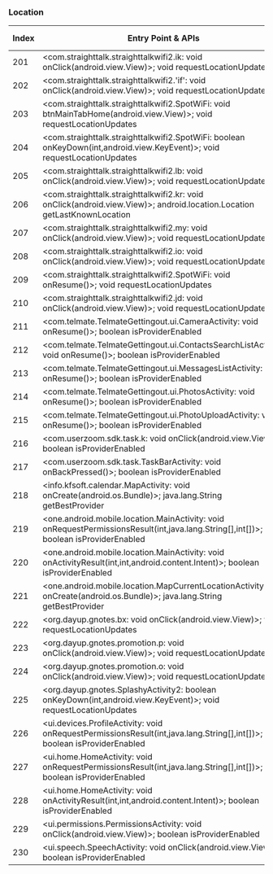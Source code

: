 ### Location
| Index | Entry Point & APIs | Screen shot | Resource id | Label |
| ------------- | ------------- | ------------- |-------------|-------------|
| 201 | <com.straighttalk.straighttalkwifi2.ik: void onClick(android.view.View)>; void requestLocationUpdates | ![](D:\COSMOS\output\py\Play_win8\Productivity\com.straighttalk.straighttalkwifi2\com.straighttalk.straighttalkwifi2.SpotWiFi.png) |  | |
| 202 | <com.straighttalk.straighttalkwifi2.'if': void onClick(android.view.View)>; void requestLocationUpdates | ![](D:\COSMOS\output\py\Play_win8\Productivity\com.straighttalk.straighttalkwifi2\com.straighttalk.straighttalkwifi2.SpotWiFi.png) |  | |
| 203 | <com.straighttalk.straighttalkwifi2.SpotWiFi: void btnMainTabHome(android.view.View)>; void requestLocationUpdates | ![](D:\COSMOS\output\py\Play_win8\Productivity\com.straighttalk.straighttalkwifi2\com.straighttalk.straighttalkwifi2.SpotWiFi.png) |  | |
| 204 | <com.straighttalk.straighttalkwifi2.SpotWiFi: boolean onKeyDown(int,android.view.KeyEvent)>; void requestLocationUpdates | ![](D:\COSMOS\output\py\Play_win8\Productivity\com.straighttalk.straighttalkwifi2\com.straighttalk.straighttalkwifi2.SpotWiFi.png) |  | |
| 205 | <com.straighttalk.straighttalkwifi2.lb: void onClick(android.view.View)>; void requestLocationUpdates | ![](D:\COSMOS\output\py\Play_win8\Productivity\com.straighttalk.straighttalkwifi2\com.straighttalk.straighttalkwifi2.SpotWiFi.png) |  | |
| 206 | <com.straighttalk.straighttalkwifi2.kr: void onClick(android.view.View)>; android.location.Location getLastKnownLocation | ![](D:\COSMOS\output\py\Play_win8\Productivity\com.straighttalk.straighttalkwifi2\com.straighttalk.straighttalkwifi2.SpotWiFi.png) | {'2131165417': <sensitive_component.SensitiveComponent.SensitiveView object at 0x0000012523EAF048>} | |
| 207 | <com.straighttalk.straighttalkwifi2.my: void onClick(android.view.View)>; void requestLocationUpdates | ![](D:\COSMOS\output\py\Play_win8\Productivity\com.straighttalk.straighttalkwifi2\com.straighttalk.straighttalkwifi2.SpotWiFi.png) |  | |
| 208 | <com.straighttalk.straighttalkwifi2.io: void onClick(android.view.View)>; void requestLocationUpdates | ![](D:\COSMOS\output\py\Play_win8\Productivity\com.straighttalk.straighttalkwifi2\com.straighttalk.straighttalkwifi2.SpotWiFi.png) |  | |
| 209 | <com.straighttalk.straighttalkwifi2.SpotWiFi: void onResume()>; void requestLocationUpdates | ![](D:\COSMOS\output\py\Play_win8\Productivity\com.straighttalk.straighttalkwifi2\com.straighttalk.straighttalkwifi2.SpotWiFi.png) |  | |
| 210 | <com.straighttalk.straighttalkwifi2.jd: void onClick(android.view.View)>; void requestLocationUpdates | ![](D:\COSMOS\output\py\Play_win8\Productivity\com.straighttalk.straighttalkwifi2\com.straighttalk.straighttalkwifi2.SpotWiFi.png) |  | |
| 211 | <com.telmate.TelmateGettingout.ui.CameraActivity: void onResume()>; boolean isProviderEnabled | ![](D:\COSMOS\output\py\Play_win8\Productivity\com.telmate.TelmateGettingout\com.telmate.TelmateGettingout.ui.CameraActivity.png) |  | |
| 212 | <com.telmate.TelmateGettingout.ui.ContactsSearchListActivity: void onResume()>; boolean isProviderEnabled | ![](D:\COSMOS\output\py\Play_win8\Productivity\com.telmate.TelmateGettingout\com.telmate.TelmateGettingout.ui.ContactsSearchListActivity.png) |  | |
| 213 | <com.telmate.TelmateGettingout.ui.MessagesListActivity: void onResume()>; boolean isProviderEnabled | ![](D:\COSMOS\output\py\Play_win8\Productivity\com.telmate.TelmateGettingout\com.telmate.TelmateGettingout.ui.MessagesListActivity.png) |  | |
| 214 | <com.telmate.TelmateGettingout.ui.PhotosActivity: void onResume()>; boolean isProviderEnabled | ![](D:\COSMOS\output\py\Play_win8\Productivity\com.telmate.TelmateGettingout\com.telmate.TelmateGettingout.ui.PhotosActivity.png) |  | |
| 215 | <com.telmate.TelmateGettingout.ui.PhotoUploadActivity: void onResume()>; boolean isProviderEnabled | ![](D:\COSMOS\output\py\Play_win8\Productivity\com.telmate.TelmateGettingout\com.telmate.TelmateGettingout.ui.PhotoUploadActivity.png) |  | |
| 216 | <com.userzoom.sdk.task.k: void onClick(android.view.View)>; boolean isProviderEnabled | ![](D:\COSMOS\output\py\Play_win8\Productivity\com.tsheets.android.hammerhead\com.userzoom.sdk.task.TaskBarActivity.png) |  | |
| 217 | <com.userzoom.sdk.task.TaskBarActivity: void onBackPressed()>; boolean isProviderEnabled | ![](D:\COSMOS\output\py\Play_win8\Productivity\com.tsheets.android.hammerhead\com.userzoom.sdk.task.TaskBarActivity.png) |  | |
| 218 | <info.kfsoft.calendar.MapActivity: void onCreate(android.os.Bundle)>; java.lang.String getBestProvider | ![](D:\COSMOS\output\py\Play_win8\Productivity\info.kfsoft.calendar\info.kfsoft.calendar.MapActivity.png) |  | |
| 219 | <one.android.mobile.location.MainActivity: void onRequestPermissionsResult(int,java.lang.String[],int[])>; boolean isProviderEnabled | ![](D:\COSMOS\output\py\Play_win8\Productivity\one.android.mobile.location\one.android.mobile.location.MainActivity.png) |  | |
| 220 | <one.android.mobile.location.MainActivity: void onActivityResult(int,int,android.content.Intent)>; boolean isProviderEnabled | ![](D:\COSMOS\output\py\Play_win8\Productivity\one.android.mobile.location\one.android.mobile.location.MainActivity.png) |  | |
| 221 | <one.android.mobile.location.MapCurrentLocationActivity: void onCreate(android.os.Bundle)>; java.lang.String getBestProvider | ![](D:\COSMOS\output\py\Play_win8\Productivity\one.android.mobile.location\one.android.mobile.location.MapCurrentLocationActivity.png) |  | |
| 222 | <org.dayup.gnotes.bx: void onClick(android.view.View)>; void requestLocationUpdates | ![](D:\COSMOS\output\py\Play_win8\Productivity\org.dayup.gnotes\org.dayup.gnotes.GNotesPreferencesSubAccountInfo.png) |  | |
| 223 | <org.dayup.gnotes.promotion.p: void onClick(android.view.View)>; void requestLocationUpdates | ![](D:\COSMOS\output\py\Play_win8\Productivity\org.dayup.gnotes\org.dayup.gnotes.promotion.PromotionAppStoreActivity.png) |  | |
| 224 | <org.dayup.gnotes.promotion.o: void onClick(android.view.View)>; void requestLocationUpdates | ![](D:\COSMOS\output\py\Play_win8\Productivity\org.dayup.gnotes\org.dayup.gnotes.promotion.PromotionAppStoreActivity.png) |  | |
| 225 | <org.dayup.gnotes.SplashyActivity2: boolean onKeyDown(int,android.view.KeyEvent)>; void requestLocationUpdates | ![](D:\COSMOS\output\py\Play_win8\Productivity\org.dayup.gnotes\org.dayup.gnotes.SplashyActivity2.png) |  | |
| 226 | <ui.devices.ProfileActivity: void onRequestPermissionsResult(int,java.lang.String[],int[])>; boolean isProviderEnabled | ![](D:\COSMOS\output\py\Play_win8\Productivity\robj.readit.tomefree\ui.devices.ProfileActivity.png) |  | |
| 227 | <ui.home.HomeActivity: void onRequestPermissionsResult(int,java.lang.String[],int[])>; boolean isProviderEnabled | ![](D:\COSMOS\output\py\Play_win8\Productivity\robj.readit.tomefree\ui.home.HomeActivity.png) |  | |
| 228 | <ui.home.HomeActivity: void onActivityResult(int,int,android.content.Intent)>; boolean isProviderEnabled | ![](D:\COSMOS\output\py\Play_win8\Productivity\robj.readit.tomefree\ui.home.HomeActivity.png) |  | |
| 229 | <ui.permissions.PermissionsActivity: void onClick(android.view.View)>; boolean isProviderEnabled | ![](D:\COSMOS\output\py\Play_win8\Productivity\robj.readit.tomefree\ui.permissions.PermissionsActivity.png) |  | |
| 230 | <ui.speech.SpeechActivity: void onClick(android.view.View)>; boolean isProviderEnabled | ![](D:\COSMOS\output\py\Play_win8\Productivity\robj.readit.tomefree\ui.speech.SpeechActivity.png) |  | |
